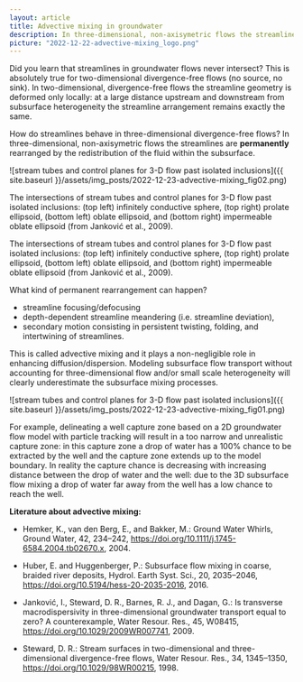 ```yaml
---
layout: article
title: Advective mixing in groundwater
description: In three-dimensional, non-axisymetric flows the streamlines are permanently rearranged by the redistribution of the fluid within the subsurface.
picture: "2022-12-22-advective-mixing_logo.png"
---
```




Did you learn that streamlines in groundwater flows never intersect? This is absolutely true for two-dimensional divergence-free flows (no source, no sink). In two-dimensional, divergence-free flows the streamline geometry is deformed only locally: at a large distance upstream and downstream from subsurface heterogeneity the streamline arrangement remains exactly the same.

How do streamlines behave in three-dimensional divergence-free flows? In three-dimensional, non-axisymetric flows the streamlines are **permanently** rearranged by the redistribution of the fluid within the subsurface.

![stream tubes and control planes for 3-D flow past isolated inclusions]({{ site.baseurl }}/assets/img_posts/2022-12-23-advective-mixing_fig02.png)



The intersections of stream tubes and control planes for 3-D flow past isolated inclusions: (top left) infinitely conductive sphere, (top right) prolate ellipsoid, (bottom left) oblate ellipsoid, and (bottom right) impermeable oblate ellipsoid (from Janković et al., 2009).

The intersections of stream tubes and control planes for 3-D flow past isolated inclusions: (top left) infinitely conductive sphere, (top right) prolate ellipsoid, (bottom left) oblate ellipsoid, and (bottom right) impermeable oblate ellipsoid (from Janković et al., 2009).

What kind of permanent rearrangement can happen?

* streamline focusing/defocusing
* depth-dependent streamline meandering (i.e. streamline deviation),
* secondary motion consisting in persistent twisting, folding, and intertwining of streamlines.

This is called advective mixing and it plays a non-negligible role in enhancing diffusion/dispersion. Modeling subsurface flow transport without accounting for three-dimensional flow and/or small scale heterogeneity will clearly underestimate the subsurface mixing processes.

![stream tubes and control planes for 3-D flow past isolated inclusions]({{ site.baseurl }}/assets/img_posts/2022-12-23-advective-mixing_fig01.png)

For example, delineating a well capture zone based on a 2D groundwater flow model with particle tracking will result in a too narrow and unrealistic capture zone: in this capture zone a drop of water has a 100% chance to be extracted by the well and the capture zone extends up to the model boundary. In reality the capture chance is decreasing with increasing distance between the drop of water and the well: due to the 3D subsurface flow mixing a drop of water far away from the well has a low chance to reach the well.


**Literature about advective mixing:**

* Hemker, K., van den Berg, E., and Bakker, M.: Ground Water Whirls, Ground Water, 42, 234–242, https://doi.org/10.1111/j.1745-6584.2004.tb02670.x, 2004.

* Huber, E. and Huggenberger, P.: Subsurface flow mixing in coarse, braided river deposits, Hydrol. Earth Syst. Sci., 20, 2035–2046, https://doi.org/10.5194/hess-20-2035-2016, 2016.

* Janković, I., Steward, D. R., Barnes, R. J., and Dagan, G.: Is transverse macrodispersivity in three-dimensional groundwater transport equal to zero? A counterexample, Water Resour. Res., 45, W08415, https://doi.org/10.1029/2009WR007741, 2009.

* Steward, D. R.: Stream surfaces in two-dimensional and three-dimensional divergence-free flows, Water Resour. Res., 34, 1345–1350, https://doi.org/10.1029/98WR00215, 1998.

